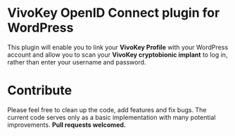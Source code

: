 # VivoKey OpenID Connect plugin for WordPress

This plugin will enable you to link your **VivoKey Profile** with your WordPress account and allow you to scan your **VivoKey cryptobionic implant** to log in, rather than enter your username and password.


# Contribute

Please feel free to clean up the code, add features and fix bugs. The current code serves only as a basic implementation with many potential improvements.
**Pull requests welcomed.**
